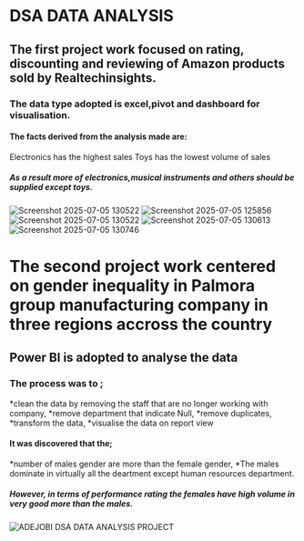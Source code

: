 
# DSA DATA ANALYSIS
## The first project work focused on rating, discounting and reviewing of Amazon products sold by Realtechinsights.
### The data type adopted is excel,pivot and dashboard for visualisation.
#### The facts derived from the analysis made are:
Electronics has the highest sales
Toys has the lowest volume of sales
##### As a result more of electronics,musical instruments and others should be supplied except toys.
![Screenshot 2025-07-05 130522](https://github.com/user-attachments/assets/faa6dfa8-439e-4299-84a1-db4579600d9a)
![Screenshot 2025-07-05 125856](https://github.com/user-attachments/assets/0291e084-a3ab-4633-8b62-5a0dee99d768)
![Screenshot 2025-07-05 130522](https://github.com/user-attachments/assets/c6690fb3-cbdb-4f21-a932-14905b6c9d3b)
![Screenshot 2025-07-05 130613](https://github.com/user-attachments/assets/7db46a66-9d95-4bac-8f0a-a0da12189f94)
![Screenshot 2025-07-05 130746](https://github.com/user-attachments/assets/cd3c581f-3931-47db-be9f-c2f8d45b990d)

# The second project work centered on gender inequality in Palmora group manufacturing company in three regions accross the country
## Power BI is adopted to analyse the data
### The process was to ;
*clean the data by removing the staff that are no longer working with company,
*remove department that indicate Null,
*remove duplicates,
*transform the data,
*visualise the data on report view
#### It was discovered that the; 
*number of males gender are more than the female gender,
*The males dominate in virtually all the deartment except human resources department.
##### However, in terms of performance rating the females have high volume in very good more than the males.

![ADEJOBI DSA DATA ANALYSIS PROJECT ](https://github.com/user-attachments/assets/6c2b85fa-dfb5-4589-8d45-757d47c131bc)







